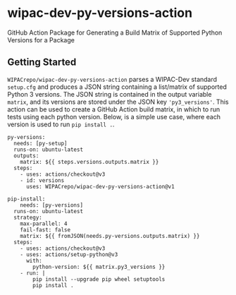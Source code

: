 # wipac-dev-py-versions-action
GitHub Action Package for Generating a Build Matrix of Supported Python Versions for a Package

## Getting Started
`WIPACrepo/wipac-dev-py-versions-action` parses a WIPAC-Dev standard `setup.cfg` and produces a JSON string containing a list/matrix of supported Python 3 versions. The JSON string is contained in the output variable `matrix`, and its versions are stored under the JSON key `'py3_versions'`. This action can be used to create a GitHub Action build matrix, in which to run tests using each python version. Below, is a simple use case, where each version is used to run `pip install .`.

```
py-versions:
  needs: [py-setup]
  runs-on: ubuntu-latest
  outputs:
    matrix: ${{ steps.versions.outputs.matrix }}
  steps:
    - uses: actions/checkout@v3
    - id: versions
      uses: WIPACrepo/wipac-dev-py-versions-action@v1

pip-install:
	needs: [py-versions]
  runs-on: ubuntu-latest
  strategy:
    max-parallel: 4
    fail-fast: false
    matrix: ${{ fromJSON(needs.py-versions.outputs.matrix) }}
  steps:
    - uses: actions/checkout@v3
    - uses: actions/setup-python@v3
      with:
        python-version: ${{ matrix.py3_versions }}
    - run: |
        pip install --upgrade pip wheel setuptools
        pip install .
```
